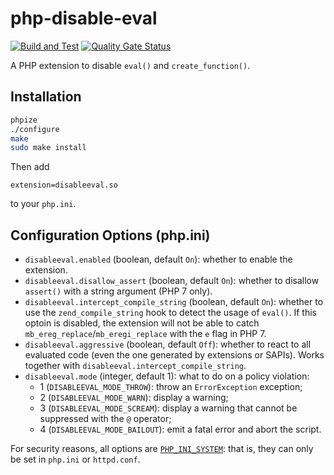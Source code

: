# php-disable-eval

[![Build and Test](https://github.com/sjinks/php-disable-eval/actions/workflows/test.yml/badge.svg)](https://github.com/sjinks/php-disable-eval/actions/workflows/test.yml)
[![Quality Gate Status](https://sonarcloud.io/api/project_badges/measure?project=sjinks_php-disable-eval&metric=alert_status)](https://sonarcloud.io/dashboard?id=sjinks_php-disable-eval)

A PHP extension to disable `eval()` and `create_function()`.

## Installation

```bash
phpize
./configure
make
sudo make install
```

Then add

```
extension=disableeval.so
```

to your `php.ini`.

## Configuration Options (php.ini)

  * `disableeval.enabled` (boolean, default `On`): whether to enable the extension.
  * `disableeval.disallow_assert` (boolean, default `On`): whether to disallow `assert()` with a string argument (PHP 7 only).
  * `disableeval.intercept_compile_string` (boolean, default `On`): whether to use the `zend_compile_string` hook to detect the usage of `eval()`. If this optoin is disabled, the extension will not be able to catch `mb_ereg_replace`/`mb_eregi_replace` with the `e` flag in PHP 7.
  * `disableeval.aggressive` (boolean, default `Off`): whether to react to all evaluated code (even the one generated by extensions or SAPIs). Works together with `disableeval.intercept_compile_string`.
  * `disableeval.mode` (integer, default 1): what to do on a policy violation:
    * 1 (`DISABLEEVAL_MODE_THROW`): throw an `ErrorException` exception;
    * 2 (`DISABLEEVAL_MODE_WARN`): display a warning;
    * 3 (`DISABLEEVAL_MODE_SCREAM`): display a warning that cannot be suppressed with the `@` operator;
    * 4 (`DISABLEEVAL_MODE_BAILOUT`): emit a fatal error and abort the script.

 For security reasons, all options are [`PHP_INI_SYSTEM`](https://www.php.net/manual/en/configuration.changes.modes.php): that is, they can only be set in `php.ini` or `httpd.conf`.

